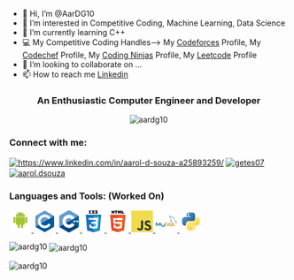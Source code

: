 - 👋 Hi, I’m @AarDG10
- 👀 I’m interested in Competitive Coding, Machine Learning, Data Science
- 🌱 I’m currently learning C++
- 💻 My Competitive Coding Handles--> My [Codeforces](https://codeforces.com/profile/aarol.dsouza) Profile, My [Codechef](https://www.codechef.com/users/getes07) Profile, My [Coding Ninjas](https://www.codingninjas.com/codestudio/profile/cd767ebd-5961-4d86-97cf-113398364af6) Profile, My [Leetcode](https://leetcode.com/AarDG10/) Profile
- 💞️ I’m looking to collaborate on ...
- 📫 How to reach me [Linkedin](https://www.linkedin.com/in/aarol-d-souza-a25893259/)
<h3 align="center">An Enthusiastic Computer Engineer and Developer</h3>

<p align="center"> <img src="https://komarev.com/ghpvc/?username=aardg10&label=Profile%20views&color=0e75b6&style=flat" alt="aardg10" /> </p>

<h3 align="left">Connect with me:</h3>
<p align="left">
<a href="https://www.linkedin.com/in/aarol-d-souza-a25893259/" target="blank"><img align="center" src="https://raw.githubusercontent.com/rahuldkjain/github-profile-readme-generator/master/src/images/icons/Social/linked-in-alt.svg" alt="https://www.linkedin.com/in/aarol-d-souza-a25893259/" height="30" width="40" /></a>
<a href="https://www.codechef.com/users/getes07" target="blank"><img align="center" src="https://cdn.jsdelivr.net/npm/simple-icons@3.1.0/icons/codechef.svg" alt="getes07" height="30" width="40" /></a>
<a href="https://codeforces.com/profile/aarol.dsouza" target="blank"><img align="center" src="https://raw.githubusercontent.com/rahuldkjain/github-profile-readme-generator/master/src/images/icons/Social/codeforces.svg" alt="aarol.dsouza" height="30" width="40" /></a>
</p>

<h3 align="left">Languages and Tools: (Worked On)</h3>
<p align="left"> <a href="https://developer.android.com" target="_blank" rel="noreferrer"> <img src="https://raw.githubusercontent.com/devicons/devicon/master/icons/android/android-original-wordmark.svg" alt="android" width="40" height="40"/> </a> <a href="https://www.cprogramming.com/" target="_blank" rel="noreferrer"> <img src="https://raw.githubusercontent.com/devicons/devicon/master/icons/c/c-original.svg" alt="c" width="40" height="40"/> </a> <a href="https://www.w3schools.com/cpp/" target="_blank" rel="noreferrer"> <img src="https://raw.githubusercontent.com/devicons/devicon/master/icons/cplusplus/cplusplus-original.svg" alt="cplusplus" width="40" height="40"/> </a> <a href="https://www.w3schools.com/css/" target="_blank" rel="noreferrer"> <img src="https://raw.githubusercontent.com/devicons/devicon/master/icons/css3/css3-original-wordmark.svg" alt="css3" width="40" height="40"/> </a> <a href="https://www.w3.org/html/" target="_blank" rel="noreferrer"> <img src="https://raw.githubusercontent.com/devicons/devicon/master/icons/html5/html5-original-wordmark.svg" alt="html5" width="40" height="40"/> </a> <a href="https://developer.mozilla.org/en-US/docs/Web/JavaScript" target="_blank" rel="noreferrer"> <img src="https://raw.githubusercontent.com/devicons/devicon/master/icons/javascript/javascript-original.svg" alt="javascript" width="40" height="40"/> </a> <a href="https://www.mysql.com/" target="_blank" rel="noreferrer"> <img src="https://raw.githubusercontent.com/devicons/devicon/master/icons/mysql/mysql-original-wordmark.svg" alt="mysql" width="40" height="40"/> </a> <a href="https://www.python.org" target="_blank" rel="noreferrer"> <img src="https://raw.githubusercontent.com/devicons/devicon/master/icons/python/python-original.svg" alt="python" width="40" height="40"/> </a> </p>
<p><img align="left" src="https://github-readme-stats.vercel.app/api/top-langs?username=aardg10&show_icons=true&locale=en&layout=compact" alt="aardg10" /></p>

<p>&nbsp;<img align="center" src="https://github-readme-stats.vercel.app/api?username=aardg10&show_icons=true&locale=en" alt="aardg10" /></p>

<p><img align="center" src="https://github-readme-streak-stats.herokuapp.com/?user=aardg10&" alt="aardg10" /></p>
<!---
AarDG10/AarDG10 is a ✨ special ✨ repository because its `README.md` (this file) appears on your GitHub profile.
You can click the Preview link to take a look at your changes.
--->
